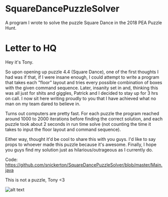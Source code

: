 # SquareDancePuzzleSolver
A program I wrote to solve the puzzle Square Dance in the 2018 PEA Puzzle Hunt.

# Letter to HQ

Hey it's Tony.

So upon opening up puzzle 4.4 (Square Dance), one of the first thoughts I had was if that, if I were insane enough, I could attempt to write a program that takes each "floor" layout and tries every possible combination of boxes with the given command sequence. Later, insanity set in and, thinking this was all just for shits and giggles, Patrick and I decided to stay up for 3 hrs on call. I now sit here writing proudly to you that I have achieved what no man on my team dared to believe in.

Turns out computers are pretty fast. For each puzzle the program reached around 1000 to 2000 iterations before finding the correct solution, and each puzzle took about 2 seconds in run time solve (not counting the time it takes to input the floor layout and command sequence).

Either way, thought it'd be cool to share this with you guys. I'd like to say props to whoever made this puzzle because it's awesome. Finally, I hope you guys find my solution just as hilarious/outrageous as I currently do.

Code: https://github.com/snickerton/SquareDancePuzzleSolver/blob/master/Main.java

This is not a puzzle,
Tony <3


![alt text](https://drive.google.com/file/d/13FoTSlbF8IlR0t_rF9LHPo7q7NTPUn90/preview)
